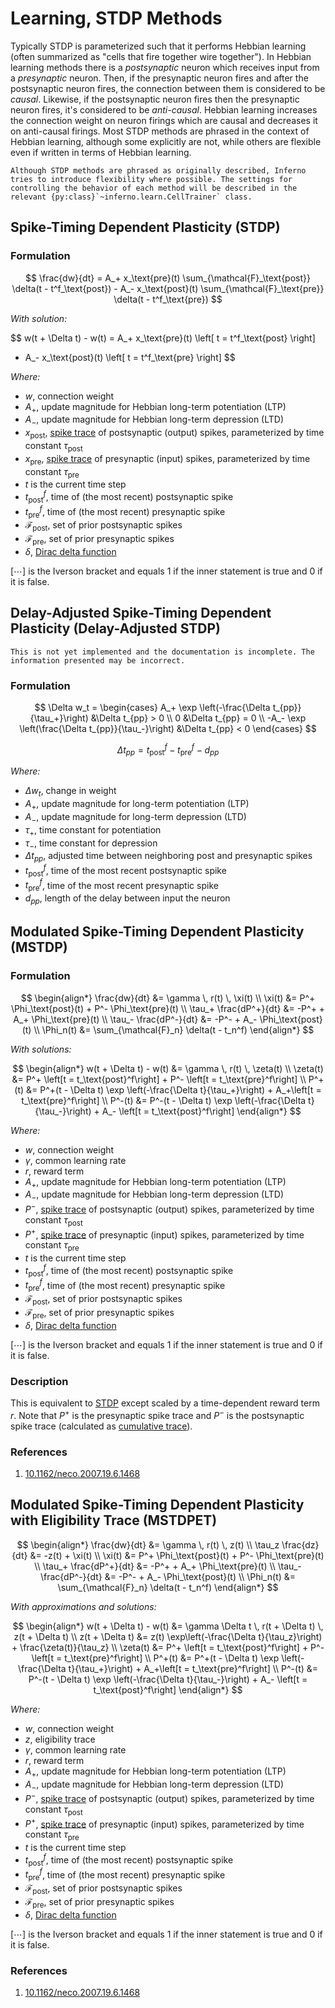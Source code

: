 # Learning, STDP Methods
Typically STDP is parameterized such that it performs Hebbian learning (often summarized as "cells that fire together wire together"). In Hebbian learning methods there is a *postsynaptic* neuron which receives input from a *presynaptic* neuron. Then, if the presynaptic neuron fires and after the postsynaptic neuron fires, the connection between them is considered to be *causal*. Likewise, if the postsynaptic neuron fires then the presynaptic neuron fires, it's considered to be *anti-causal*. Hebbian learning increases the connection weight on neuron firings which are causal and decreases it on anti-causal firings. Most STDP methods are phrased in the context of Hebbian learning, although some explicitly are not, while others are flexible even if written in terms of Hebbian learning.

```{note}
Although STDP methods are phrased as originally described, Inferno tries to introduce flexibility where possible. The settings for controlling the behavior of each method will be described in the relevant {py:class}`~inferno.learn.CellTrainer` class.
```

## Spike-Timing Dependent Plasticity (STDP)
### Formulation
$$
\frac{dw}{dt} = A_+ x_\text{pre}(t) \sum_{\mathcal{F}_\text{post}} \delta(t - t^f_\text{post}) - A_- x_\text{post}(t) \sum_{\mathcal{F}_\text{pre}} \delta(t - t^f_\text{pre})
$$

*With solution:*

$$
w(t + \Delta t) - w(t) = A_+ x_\text{pre}(t) \left[ t = t^f_\text{post} \right]
- A_- x_\text{post}(t) \left[ t = t^f_\text{pre} \right]
$$

*Where:*
- $w$, connection weight
- $A_+$, update magnitude for Hebbian long-term potentiation (LTP)
- $A_-$, update magnitude for Hebbian long-term depression (LTD)
- $x_\text{post}$, [spike trace](<guide/concepts:Trace>) of postsynaptic (output) spikes, parameterized by time constant $\tau_\text{post}$
- $x_\text{pre}$, [spike trace](<guide/concepts:Trace>) of presynaptic (input) spikes, parameterized by time constant $\tau_\text{pre}$
- $t$ is the current time step
- $t^f_\text{post}$, time of (the most recent) postsynaptic spike
- $t^f_\text{pre}$, time of (the most recent) presynaptic spike
- $\mathcal{F}_\text{post}$, set of prior postsynaptic spikes
- $\mathcal{F}_\text{pre}$, set of prior presynaptic spikes
- $\delta$, [Dirac delta function](<guide/mathematics:Dirac Delta Function>)

$[\cdots]$ is the Iverson bracket and equals $1$ if the inner statement is true and $0$ if it is false.

## Delay-Adjusted Spike-Timing Dependent Plasticity (Delay-Adjusted STDP)
```{admonition} Work In Progress
This is not yet implemented and the documentation is incomplete. The information presented may be incorrect.
```
### Formulation
$$
\Delta w_t =
\begin{cases}
    A_+ \exp \left(-\frac{\Delta t_{pp}}{\tau_+}\right) &\Delta t_{pp} > 0 \\
    0 &\Delta t_{pp} = 0 \\
    -A_- \exp \left(\frac{\Delta t_{pp}}{\tau_-}\right) &\Delta t_{pp} < 0
\end{cases}
$$

$$
\Delta t_{pp} = t^f_\text{post} - t^f_\text{pre} - d_{pp}
$$

*Where:*
- $\Delta w_t$, change in weight
- $A_+$, update magnitude for long-term potentiation (LTP)
- $A_-$, update magnitude for long-term depression (LTD)
- $\tau_+$, time constant for potentiation
- $\tau_-$, time constant for depression
- $\Delta t_{pp}$, adjusted time between neighboring post and presynaptic spikes
- $t^f_\text{post}$, time of the most recent postsynaptic spike
- $t^f_\text{pre}$, time of the most recent presynaptic spike
- $d_{pp}$, length of the delay between input the neuron

## Modulated Spike-Timing Dependent Plasticity (MSTDP)
### Formulation
$$
\begin{align*}
    \frac{dw}{dt} &= \gamma \, r(t) \, \xi(t) \\
    \xi(t) &= P^+ \Phi_\text{post}(t) + P^- \Phi_\text{pre}(t) \\
    \tau_+ \frac{dP^+}{dt} &= -P^+ + A_+ \Phi_\text{pre}(t) \\
    \tau_- \frac{dP^-}{dt} &= -P^- + A_- \Phi_\text{post}(t) \\
    \Phi_n(t) &= \sum_{\mathcal{F}_n} \delta(t - t_n^f)
\end{align*}
$$

*With solutions:*

$$
\begin{align*}
    w(t + \Delta t) - w(t) &= \gamma \, r(t) \, \zeta(t) \\
    \zeta(t) &= P^+ \left[t = t_\text{post}^f\right] + P^- \left[t = t_\text{pre}^f\right] \\
    P^+(t) &= P^+(t - \Delta t) \exp \left(-\frac{\Delta t}{\tau_+}\right) + A_+\left[t = t_\text{pre}^f\right] \\
    P^-(t) &= P^-(t - \Delta t) \exp \left(-\frac{\Delta t}{\tau_-}\right) + A_- \left[t = t_\text{post}^f\right]
\end{align*}
$$

*Where:*
- $w$, connection weight
- $\gamma$, common learning rate
- $r$, reward term
- $A_+$, update magnitude for Hebbian long-term potentiation (LTP)
- $A_-$, update magnitude for Hebbian long-term depression (LTD)
- $P^-$, [spike trace](<guide/concepts:Trace>) of postsynaptic (output) spikes, parameterized by time constant $\tau_\text{post}$
- $P^+$, [spike trace](<guide/concepts:Trace>) of presynaptic (input) spikes, parameterized by time constant $\tau_\text{pre}$
- $t$ is the current time step
- $t^f_\text{post}$, time of (the most recent) postsynaptic spike
- $t^f_\text{pre}$, time of (the most recent) presynaptic spike
- $\mathcal{F}_\text{post}$, set of prior postsynaptic spikes
- $\mathcal{F}_\text{pre}$, set of prior presynaptic spikes
- $\delta$, [Dirac delta function](<guide/mathematics:Dirac Delta Function>)

$[\cdots]$ is the Iverson bracket and equals $1$ if the inner statement is true and $0$ if it is false.

### Description
This is equivalent to [STDP](#spike-timing-dependent-plasticity-stdp) except scaled by a time-dependent reward term $r$. Note that $P^+$ is the presynaptic spike trace and $P^-$ is the postsynaptic spike trace (calculated as [cumulative trace](<guide/concepts:Cumulative Trace>)).

### References
1. [10.1162/neco.2007.19.6.1468](https://florian.io/papers/2007_Florian_Modulated_STDP.pdf)

## Modulated Spike-Timing Dependent Plasticity with Eligibility Trace (MSTDPET)
$$
\begin{align*}
    \frac{dw}{dt} &= \gamma \, r(t) \, z(t) \\
    \tau_z \frac{dz}{dt} &= -z(t) + \xi(t) \\
    \xi(t) &= P^+ \Phi_\text{post}(t) + P^- \Phi_\text{pre}(t) \\
    \tau_+ \frac{dP^+}{dt} &= -P^+ + A_+ \Phi_\text{pre}(t) \\
    \tau_- \frac{dP^-}{dt} &= -P^- + A_- \Phi_\text{post}(t) \\
    \Phi_n(t) &= \sum_{\mathcal{F}_n} \delta(t - t_n^f)
\end{align*}
$$

*With approximations and solutions:*

$$
\begin{align*}
    w(t + \Delta t) - w(t) &= \gamma \Delta t \, r(t + \Delta t) \, z(t + \Delta t) \\
    z(t + \Delta t) &= z(t) \exp\left(-\frac{\Delta t}{\tau_z}\right) + \frac{\zeta(t)}{\tau_z} \\
    \zeta(t) &= P^+ \left[t = t_\text{post}^f\right] + P^- \left[t = t_\text{pre}^f\right] \\
    P^+(t) &= P^+(t - \Delta t) \exp \left(-\frac{\Delta t}{\tau_+}\right) + A_+\left[t = t_\text{pre}^f\right] \\
    P^-(t) &= P^-(t - \Delta t) \exp \left(-\frac{\Delta t}{\tau_-}\right) + A_- \left[t = t_\text{post}^f\right]
\end{align*}
$$

*Where:*
- $w$, connection weight
- $z$, eligibility trace
- $\gamma$, common learning rate
- $r$, reward term
- $A_+$, update magnitude for Hebbian long-term potentiation (LTP)
- $A_-$, update magnitude for Hebbian long-term depression (LTD)
- $P^-$, [spike trace](<guide/concepts:Trace>) of postsynaptic (output) spikes, parameterized by time constant $\tau_\text{post}$
- $P^+$, [spike trace](<guide/concepts:Trace>) of presynaptic (input) spikes, parameterized by time constant $\tau_\text{pre}$
- $t$ is the current time step
- $t^f_\text{post}$, time of (the most recent) postsynaptic spike
- $t^f_\text{pre}$, time of (the most recent) presynaptic spike
- $\mathcal{F}_\text{post}$, set of prior postsynaptic spikes
- $\mathcal{F}_\text{pre}$, set of prior presynaptic spikes
- $\delta$, [Dirac delta function](<guide/mathematics:Dirac Delta Function>)

$[\cdots]$ is the Iverson bracket and equals $1$ if the inner statement is true and $0$ if it is false.

### References
1. [10.1162/neco.2007.19.6.1468](https://florian.io/papers/2007_Florian_Modulated_STDP.pdf)

